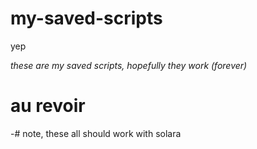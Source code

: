 # my-saved-scripts
yep

*these are my saved scripts, hopefully they work (forever)*

# au revoir
-# note, these all should work with solara

